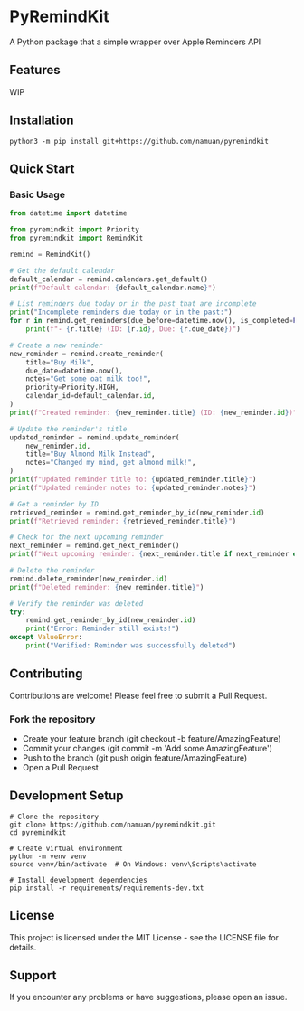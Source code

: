 # PyRemindKit

A Python package that a simple wrapper over Apple Reminders API

## Features

WIP

## Installation

```shell
python3 -m pip install git+https://github.com/namuan/pyremindkit
```

## Quick Start

### Basic Usage

```python
from datetime import datetime

from pyremindkit import Priority
from pyremindkit import RemindKit

remind = RemindKit()

# Get the default calendar
default_calendar = remind.calendars.get_default()
print(f"Default calendar: {default_calendar.name}")

# List reminders due today or in the past that are incomplete
print("Incomplete reminders due today or in the past:")
for r in remind.get_reminders(due_before=datetime.now(), is_completed=False):
    print(f"- {r.title} (ID: {r.id}, Due: {r.due_date})")

# Create a new reminder
new_reminder = remind.create_reminder(
    title="Buy Milk",
    due_date=datetime.now(),
    notes="Get some oat milk too!",
    priority=Priority.HIGH,
    calendar_id=default_calendar.id,
)
print(f"Created reminder: {new_reminder.title} (ID: {new_reminder.id})")

# Update the reminder's title
updated_reminder = remind.update_reminder(
    new_reminder.id,
    title="Buy Almond Milk Instead",
    notes="Changed my mind, get almond milk!",
)
print(f"Updated reminder title to: {updated_reminder.title}")
print(f"Updated reminder notes to: {updated_reminder.notes}")

# Get a reminder by ID
retrieved_reminder = remind.get_reminder_by_id(new_reminder.id)
print(f"Retrieved reminder: {retrieved_reminder.title}")

# Check for the next upcoming reminder
next_reminder = remind.get_next_reminder()
print(f"Next upcoming reminder: {next_reminder.title if next_reminder else 'None'}")

# Delete the reminder
remind.delete_reminder(new_reminder.id)
print(f"Deleted reminder: {new_reminder.title}")

# Verify the reminder was deleted
try:
    remind.get_reminder_by_id(new_reminder.id)
    print("Error: Reminder still exists!")
except ValueError:
    print("Verified: Reminder was successfully deleted")
```

## Contributing
Contributions are welcome! Please feel free to submit a Pull Request.

### Fork the repository
* Create your feature branch (git checkout -b feature/AmazingFeature)
* Commit your changes (git commit -m 'Add some AmazingFeature')
* Push to the branch (git push origin feature/AmazingFeature)
* Open a Pull Request

## Development Setup

```shell
# Clone the repository
git clone https://github.com/namuan/pyremindkit.git
cd pyremindkit

# Create virtual environment
python -m venv venv
source venv/bin/activate  # On Windows: venv\Scripts\activate

# Install development dependencies
pip install -r requirements/requirements-dev.txt
```

## License
This project is licensed under the MIT License - see the LICENSE file for details.

## Support
If you encounter any problems or have suggestions, please open an issue.
